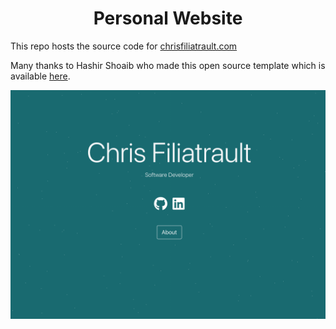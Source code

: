 # <center> Personal Website </center>

This repo hosts the source code for [chrisfiliatrault.com](https://chrisfiliatrault.com/)

Many thanks to Hashir Shoaib who made this open source template which is available [here](https://github.com/hashirshoaeb/home).

![Website Image](./public/social-image.png)

